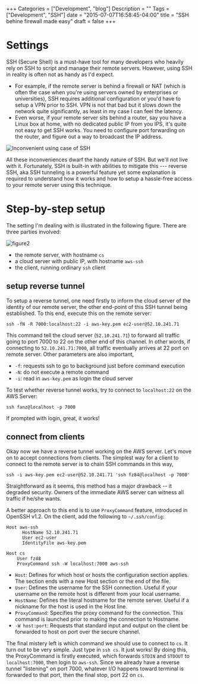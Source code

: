 +++
Categories = ["Development", "blog"]
Description = ""
Tags = ["Development", "SSH"]
date = "2015-07-07T16:58:45-04:00"
title = "SSH behine firewall made easy"
draft = false
+++

# Settings

SSH (Secure Shell) is a must-have tool for many developers who heavily rely on
SSH to script and manage their remote servers. However, using SSH in reality is often not as handy as I'd expect.

- For example,
if the remote server is behind a firewall or NAT (which is often the case when
you're using servers owned by enterprises or universities), SSH
requires additional configuration or you'd have to setup a VPN prior to SSH.
VPN is not that bad but it slows down the network quite
significantly, as least in my case I can feel the latency.
- Even worse, if your remote server sits behind a router, say you have
a Linux box at home, with no dedicated public IP from you IPS, it's quite not
easy to get SSH works. You need to configure port forwarding on the
router, and figure out a way to broadcast the IP address.

![Inconvenient using case of SSH](../aws-ssh.png)

All these inconveniences dwarf the handy nature of SSH. But we'll not
live with it. Fortunately, SSH is built-in
with abilities to mitigate this --- reverse SSH, aka SSH tunneling is a powerful
feature yet some explanation is required to understand how it works and
how to setup a hassle-free access to your remote server using this technique.

# Step-by-step setup

The setting I'm dealing with is illustrated in the following figure. There
are three parties involved:

![figure2](../canonical-ssh.png)

- the remote server, with hostname `cs`
- a cloud server with public IP, with hostname `aws-ssh`
- the client, running ordinary `ssh` client

## setup reverse tunnel

To setup a reverse tunnel, one need firstly to inform the cloud server of
the identity of our remote server, the other end-point of this SSH tunnel
being established. To this end, execute this on the remote server:

    ssh -fN -R 7000:localhost:22 -i aws-key.pem ec2-user@52.10.241.71

This command tell the cloud server (`52.10.241.71`) to forward all traffic
going to port 7000 to 22 on the other end of this channel.
In other words, if connecting to `52.10.241.71:7000`, all traffic eventually
arrives at 22 port on remote server. Other parameters are also important,

- `-f`: requests ssh to go to background just before command execution
- `-N`: do not execute a remote command
- `-i`: read in `aws-key.pem` as login the cloud server

To test whether reverse tunnel works, try to connect to `localhost:22`
on the AWS Server:

    ssh fanz@localhost -p 7000

If prompted with login, great, it works!

## connect from clients

Okay now we have a reverse tunnel working on the AWS server. Let's move on to
accept connections from clients. The simplest way for
a client to connect to the remote server is to chain SSH commands in this way,

    ssh -i aws-key.pem ec2-user@52.10.241.71 'ssh fz84@localhost -p 7000'

Straightforward as it seems, this method has a major drawback -- it degraded
security. Owners of the immediate AWS server can witness all traffic if
he/she wants.

A better approach to this end is to use `ProxyCommand` feature, introduced in
OpenSSH v1.2. On the client, add the following to `~/.ssh/config`:

  	Host aws-ssh
          HostName 52.10.241.71
          User ec2-user
          IdentityFile aws-key.pem

    Host cs
        User fz48
        ProxyCommand ssh -W localhost:7000 aws-ssh

- `Host`: Defines for which host or hosts the configuration section applies.
  The section ends with a new Host section or the end of the file.
- `User`: Defines the username for the SSH connection. Useful if your username
  on the remote host is different from your local username.
- `HostName`: Defines the literal hostname for the remote server. Useful if a
  nickname for the host is used in the Host line.
- `ProxyCommand`: Specifies the proxy command for the connection. This command is
  launched prior to making the connection to Hostname.
- `-W host:port`: Requests that standard input and output on the client be
 forwarded to host on port over the secure channel.

The final mistery left is which command we should use to connect to `cs`.
It turn out to be very simple. Just type in `ssh cs`. It just works!
By doing this, the ProxyCommand is firstly executed, which forwards `STDIN`
and `STDOUT` to `localhost:7000`, then login to `aws-ssh`. Since we already
have a reverse tunnel "listening" on port 7000, whatever I/O happens toward
terminal is forwarded to that port, then the final stop, port 22 on `cs`.
